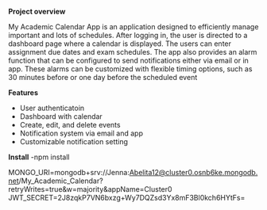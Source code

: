 
**Project overview**

My Academic Calendar App is an application designed to efficiently manage important and lots of schedules. After logging in, the user is directed to a dashboard page where a calendar is displayed. The users can enter assignment due dates and exam schedules. The app also provides an alarm function that can be configured to send notifications either via email or in app. These alarms can be customized with flexible timing options, such as 30 minutes before or one day before the scheduled event


**Features**
- User authenticatoin
- Dashboard with calendar
- Create, edit, and delete events
- Notification system via email and app
- Customizable notification setting

**Install**
-npm install

MONGO_URI=mongodb+srv://Jenna:Abelita12@cluster0.osnb6ke.mongodb.net/My_Academic_Calendar?retryWrites=true&w=majority&appName=Cluster0
JWT_SECRET=2J8zqkP7VN6bxzg+Wy7DQZsd3Yx8mF3Bl0kch6HYtFs=

